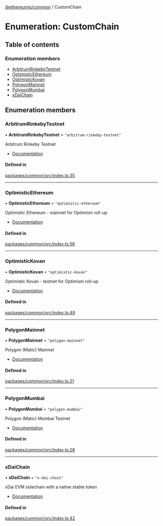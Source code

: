 [@ethereumjs/common](../README.md) / CustomChain

# Enumeration: CustomChain

## Table of contents

### Enumeration members

- [ArbitrumRinkebyTestnet](CustomChain.md#arbitrumrinkebytestnet)
- [OptimisticEthereum](CustomChain.md#optimisticethereum)
- [OptimisticKovan](CustomChain.md#optimistickovan)
- [PolygonMainnet](CustomChain.md#polygonmainnet)
- [PolygonMumbai](CustomChain.md#polygonmumbai)
- [xDaiChain](CustomChain.md#xdaichain)

## Enumeration members

### ArbitrumRinkebyTestnet

• **ArbitrumRinkebyTestnet** = `"arbitrum-rinkeby-testnet"`

Arbitrum Rinkeby Testnet

- [Documentation](https://developer.offchainlabs.com/docs/public_testnet)

#### Defined in

[packages/common/src/index.ts:35](https://github.com/ethereumjs/ethereumjs-monorepo/blob/master/packages/common/src/index.ts#L35)

---

### OptimisticEthereum

• **OptimisticEthereum** = `"optimistic-ethereum"`

Optimistic Ethereum - mainnet for Optimism roll-up

- [Documentation](https://community.optimism.io/docs/developers/tutorials.html)

#### Defined in

[packages/common/src/index.ts:56](https://github.com/ethereumjs/ethereumjs-monorepo/blob/master/packages/common/src/index.ts#L56)

---

### OptimisticKovan

• **OptimisticKovan** = `"optimistic-kovan"`

Optimistic Kovan - testnet for Optimism roll-up

- [Documentation](https://community.optimism.io/docs/developers/tutorials.html)

#### Defined in

[packages/common/src/index.ts:49](https://github.com/ethereumjs/ethereumjs-monorepo/blob/master/packages/common/src/index.ts#L49)

---

### PolygonMainnet

• **PolygonMainnet** = `"polygon-mainnet"`

Polygon (Matic) Mainnet

- [Documentation](https://docs.matic.network/docs/develop/network-details/network)

#### Defined in

[packages/common/src/index.ts:21](https://github.com/ethereumjs/ethereumjs-monorepo/blob/master/packages/common/src/index.ts#L21)

---

### PolygonMumbai

• **PolygonMumbai** = `"polygon-mumbai"`

Polygon (Matic) Mumbai Testnet

- [Documentation](https://docs.matic.network/docs/develop/network-details/network)

#### Defined in

[packages/common/src/index.ts:28](https://github.com/ethereumjs/ethereumjs-monorepo/blob/master/packages/common/src/index.ts#L28)

---

### xDaiChain

• **xDaiChain** = `"x-dai-chain"`

xDai EVM sidechain with a native stable token

- [Documentation](https://www.xdaichain.com/)

#### Defined in

[packages/common/src/index.ts:42](https://github.com/ethereumjs/ethereumjs-monorepo/blob/master/packages/common/src/index.ts#L42)
